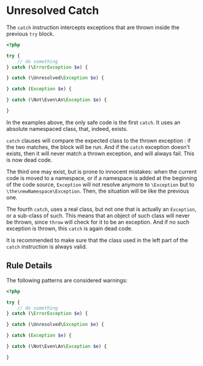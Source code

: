 <!-- Good Practices -->
# Unresolved Catch

The `catch` instruction intercepts exceptions that are thrown inside the previous `try` block. 

```php
<?php

try {
	// do something
} catch (\ErrorException $e) {

} catch (\Unresolved\Exception $e) {

} catch (Exception $e) {

} catch (\Not\Even\An\Exception $e) {

} 

```

In the examples above, the only safe code is the first `catch`. It uses an absolute namespaced class, that, indeed, exists. 

`catch` clauses will compare the expected class to the thrown exception : if the two matches, the block will be run. And if the `catch` exception doesn't exists, then it will never match a thrown exception, and will always fail. This is now dead code. 

The third one may exist, but is prone to innocent mistakes: when the current code is moved to a namespace, or if a namespace is added at the beginning of the code source, `Exception` will not resolve anymore to `\Exception` but to `\the\newNamespace\Exception`. Then, the situation will be like the previous one. 

The fourth `catch`, uses a real class, but not one that is actually an `Exception`, or a sub-class of such. This means that an object of such class will never be thrown, since `throw` will check for it to be an exception. And if no such exception is thrown, this `catch` is again dead code. 

It is recommended to make sure that the class used in the left part of the `catch` instruction is always valid.


## Rule Details

The following patterns are considered warnings:

```php
<?php

try {
	// do something
} catch (\ErrorException $e) {

} catch (\Unresolved\Exception $e) {

} catch (Exception $e) {

} catch (\Not\Even\An\Exception $e) {

} 

```


